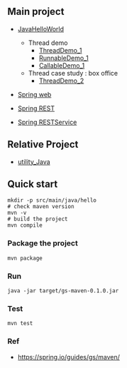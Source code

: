 ## Main project
- [JavaHelloWorld](https://github.com/yennanliu/JavaHelloWorld/tree/main/src)
	- Thread demo
		- [ThreadDemo_1](https://github.com/yennanliu/JavaHelloWorld/blob/main/src/main/java/thread/ThreadDemo_1.java)
		- [RunnableDemo_1](https://github.com/yennanliu/JavaHelloWorld/blob/main/src/main/java/thread/RunnableDemo_1.java)
		- [CallableDemo_1](https://github.com/yennanliu/JavaHelloWorld/blob/main/src/main/java/thread/CallableDemo_1.java)
	- Thread case study : box office
		- [ThreadDemo_2](https://github.com/yennanliu/JavaHelloWorld/blob/main/src/main/java/thread/ThreadDemo_2.java)

- [Spring web](https://github.com/yennanliu/JavaHelloWorld/tree/main/SpringWeb)
- [Spring REST](https://github.com/yennanliu/JavaHelloWorld/tree/main/SpringREST)
- [Spring RESTService](https://github.com/yennanliu/JavaHelloWorld/tree/main/SpringRESTService)

## Relative Project
- [utility_Java](https://github.com/yennanliu/utility_Java)

## Quick start
```
mkdir -p src/main/java/hello
# check maven version
mvn -v
# build the project
mvn compile
```

### Package the project
```
mvn package
```

### Run
```
java -jar target/gs-maven-0.1.0.jar
```

### Test 
```
mvn test
```

### Ref
- https://spring.io/guides/gs/maven/
